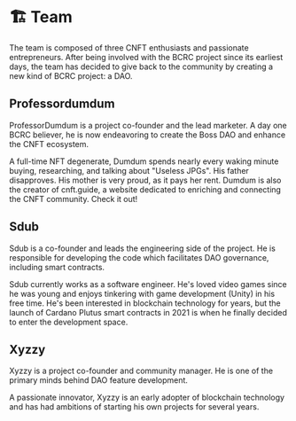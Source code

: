 # 🏗 Team

The team is composed of three CNFT enthusiasts and passionate entrepreneurs. After being involved with the BCRC project since its earliest days, the team has decided to give back to the community by creating a new kind of BCRC project: a DAO.

## Professordumdum

ProfessorDumdum is a project co-founder and the lead marketer. A day one BCRC believer, he is now endeavoring to create the Boss DAO and enhance the CNFT ecosystem.

A full-time NFT degenerate, Dumdum spends nearly every waking minute buying, researching, and talking about "Useless JPGs". His father disapproves. His mother is very proud, as it pays her rent. Dumdum is also the creator of cnft.guide, a website dedicated to enriching and connecting the CNFT community. Check it out!

## Sdub

Sdub is a co-founder and leads the engineering side of the project. He is responsible for developing the code which facilitates DAO governance, including smart contracts.

Sdub currently works as a software engineer. He's loved video games since he was young and enjoys tinkering with game development (Unity) in his free time. He's been interested in blockchain technology for years, but the launch of Cardano Plutus smart contracts in 2021 is when he finally decided to enter the development space.

## Xyzzy

Xyzzy is a project co-founder and community manager. He is one of the primary minds behind DAO feature development.

A passionate innovator, Xyzzy is an early adopter of blockchain technology and has had ambitions of starting his own projects for several years.
